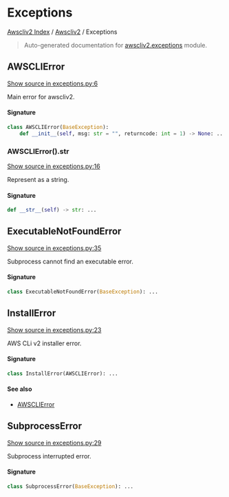 # Exceptions

[Awscliv2 Index](../README.md#awscliv2-index) / [Awscliv2](./index.md#awscliv2) / Exceptions

> Auto-generated documentation for [awscliv2.exceptions](https://github.com/youtype/awscliv2/blob/main/awscliv2/exceptions.py) module.

## AWSCLIError

[Show source in exceptions.py:6](https://github.com/youtype/awscliv2/blob/main/awscliv2/exceptions.py#L6)

Main error for awscliv2.

#### Signature

```python
class AWSCLIError(BaseException):
    def __init__(self, msg: str = "", returncode: int = 1) -> None: ...
```

### AWSCLIError().__str__

[Show source in exceptions.py:16](https://github.com/youtype/awscliv2/blob/main/awscliv2/exceptions.py#L16)

Represent as a string.

#### Signature

```python
def __str__(self) -> str: ...
```



## ExecutableNotFoundError

[Show source in exceptions.py:35](https://github.com/youtype/awscliv2/blob/main/awscliv2/exceptions.py#L35)

Subprocess cannot find an executable error.

#### Signature

```python
class ExecutableNotFoundError(BaseException): ...
```



## InstallError

[Show source in exceptions.py:23](https://github.com/youtype/awscliv2/blob/main/awscliv2/exceptions.py#L23)

AWS CLi v2 installer error.

#### Signature

```python
class InstallError(AWSCLIError): ...
```

#### See also

- [AWSCLIError](#awsclierror)



## SubprocessError

[Show source in exceptions.py:29](https://github.com/youtype/awscliv2/blob/main/awscliv2/exceptions.py#L29)

Subprocess interrupted error.

#### Signature

```python
class SubprocessError(BaseException): ...
```
